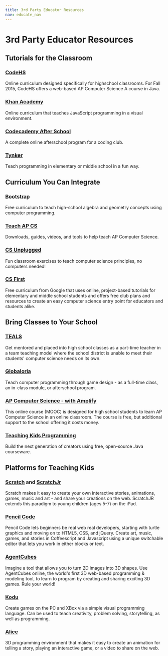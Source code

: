 ```yaml
---
title: 3rd Party Educator Resources
nav: educate_nav
---
```



# 3rd Party Educator Resources


## Tutorials for the Classroom
### [CodeHS](http://www.codehs.com/)
Online curriculum designed specifically for highschool classrooms. For Fall 2015, CodeHS offers a web-based AP Computer Science A course in Java.

### [Khan Academy](http://khanacademy.org/cs/programming)
Online curriculum that teaches JavaScript programming in a visual environment.

### [Codecademy After School](http://www.codecademy.com/afterschool)
A complete online afterschool program for a coding club.

### [Tynker](http://www.tynker.com/)
Teach programming in elementary or middle school in a fun way.

## Curriculum You Can Integrate

### [Bootstrap](http://www.bootstrapworld.org/)
Free curriculum to teach high-school algebra and geometry concepts using computer programming.

### [Teach AP CS](http://teachapcs.com/)
Downloads, guides, videos, and tools to help teach AP Computer Science.

### [CS Unplugged](http://csunplugged.org/)
Fun classroom exercises to teach computer science principles, no computers needed!

### [CS First](http://cs-first.com/)
Free curriculum from Google that uses online, project-based tutorials for elementary and middle school students and offers free club plans and resources to create an easy computer science entry point for educators and students alike.

## Bring Classes to Your School
### [TEALS](http://www.tealsk12.org/)
Get mentored and placed into high school classes as a part-time teacher in a team teaching model where the school district is unable to meet their students' computer science needs on its own. 

### [Globaloria](http://www.globaloria.org/)
Teach computer programming through game design - as a full-time class, an in-class module, or afterschool program.

### [AP Computer Science - with Amplify](https://users-mooc.amplify.com/)
This online course (MOOC) is designed for high school students to learn AP Computer Science in an online classroom. The course is free, but additional support to the school offering it costs money.

### [Teaching Kids Programming ](http://teachingkidsprogramming.org)
Build the next generation of creators using free, open-source Java courseware.


## Platforms for Teaching Kids
### [Scratch](http://scratched.media.mit.edu/) and [ScratchJr](http://www.scratchjr.org/)
Scratch makes it easy to create your own interactive stories, animations, games, music and art - and share your creations on the web. ScratchJR extends this paradigm to young children (ages 5-7) on the iPad. 

### [Pencil Code](http://pencilcode.net/)
Pencil Code lets beginners be real web real developers, starting with turtle graphics and moving on to HTML5, CSS, and jQuery.  Create art, music, games, and stories in Coffeescript and Javascript using a unique switchable editor that lets you work in either blocks or text.

### [AgentCubes](http://sgda.cs.colorado.edu/arcade/?q=hour_of_code)
Imagine a tool that allows you to turn 2D images into 3D shapes. Use AgentCubes online, the world's first 3D web-based programming & modeling tool, to learn to program by creating and sharing exciting 3D games. Rule your world!

### [Kodu](http://www.kodugamelab.com/)
Create games on the PC and XBox via a simple visual programming language. Can be used to teach creativity, problem solving, storytelling, as well as programming. 

### [Alice](http://www.alice.org/)
3D programming environment that makes it easy to create an animation for telling a story, playing an interactive game, or a video to share on the web.

